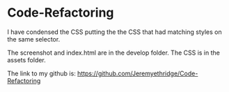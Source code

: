 # Code-Refactoring
I have condensed the CSS putting the the CSS that had matching styles on the same selector.

The screenshot and index.html are in the develop folder. The CSS is in the assets folder.

The link to my github is:
https://github.com/Jeremyethridge/Code-Refactoring
